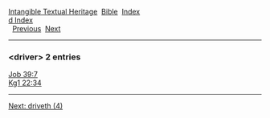 [Intangible Textual Heritage](../../index)  [Bible](../index) 
[Index](index)   
[d Index](_d_)  
  [Previous](c03399)  [Next](c03401) 

------------------------------------------------------------------------

### &lt;driver&gt; 2 entries

[Job 39:7](../kjv/job039.htm#007)  
[Kg1 22:34](../kjv/kg1022.htm#034)  

------------------------------------------------------------------------

[Next: driveth (4)](c03401)
